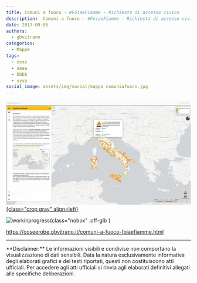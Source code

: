 ```yaml
---
title: Comuni a fuoco - #FoiaeFiamme - Richiesta di accesso civico
description:  Comuni a fuoco - #FoiaeFiamme - Richiesta di accesso civico
date: 2017-09-05
authors:
  - gbvitrano
categories:
  - Mappe
tags:
  - xxxx
  - aaaa
  - bbbb
  - yyyy
social_image: assets/img/social/mappa_comuniafuoco.jpg
--- 
```

<style>.md-typeset code { background-color: #fff0;} 
</style>
[![mappa_comuniafuoco](mappa_comuniafuoco.jpg "Comuni a fuoco - #FoiaeFiamme - Richiesta di accesso civico" ){class="crop gray" align=left}](index.md) 

![workinprogress](https://coseerobe.it/assets/img/workinprogress.jpg "Work in progress"){class="nobox" .off-glb }

https://coseerobe.gbvitrano.it/comuni-a-fuoco-foiaefiamme.html

<hr>
**Disclaimer:** Le informazioni visibili e condivise non comportano la visualizzazione di dati sensibili. Data la natura esclusivamente informativa degli elaborati grafici e dei testi riportati, questi non costituiscono atti ufficiali. Per accedere agli atti ufficiali si rinvia agli elaborati definitivi allegati alle specifiche deliberazioni.